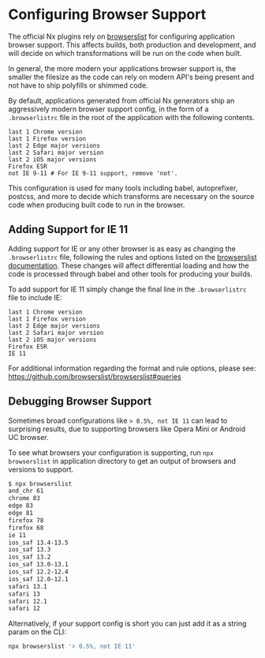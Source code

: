 # Configuring Browser Support

The official Nx plugins rely on [browserslist](https://github.com/browserslist/browserslist) for configuring application browser support. This affects builds, both production and development, and will decide on which transformations will be run on the code when built.

In general, the more modern your applications browser support is, the smaller the filesize as the code can rely on modern API's being present and not have to ship polyfills or shimmed code.

By default, applications generated from official Nx generators ship an aggressively modern browser support config, in the form of a `.browserlistrc` file in the root of the application with the following contents.

```
last 1 Chrome version
last 1 Firefox version
last 2 Edge major versions
last 2 Safari major version
last 2 iOS major versions
Firefox ESR
not IE 9-11 # For IE 9-11 support, remove 'not'.
```

This configuration is used for many tools including babel, autoprefixer, postcss, and more to decide which transforms are necessary on the source code when producing built code to run in the browser.

## Adding Support for IE 11

Adding support for IE or any other browser is as easy as changing the `.browserlistrc` file, following the rules and options listed on the [browserslist documentation](https://github.com/browserslist/browserslist#queries). These changes will affect differential loading and how the code is processed through babel and other tools for producing your builds.

To add support for IE 11 simply change the final line in the `.browserlistrc` file to include IE:

```
last 1 Chrome version
last 1 Firefox version
last 2 Edge major versions
last 2 Safari major version
last 2 iOS major versions
Firefox ESR
IE 11
```

For additional information regarding the format and rule options, please see: https://github.com/browserslist/browserslist#queries

## Debugging Browser Support

Sometimes broad configurations like `> 0.5%, not IE 11` can lead to surprising results, due to supporting browsers like Opera Mini or Android UC browser.

To see what browsers your configuration is supporting, run `npx browserslist` in application directory to get an output of browsers and versions to support.

```bash
$ npx browserslist
and_chr 61
chrome 83
edge 83
edge 81
firefox 78
firefox 68
ie 11
ios_saf 13.4-13.5
ios_saf 13.3
ios_saf 13.2
ios_saf 13.0-13.1
ios_saf 12.2-12.4
ios_saf 12.0-12.1
safari 13.1
safari 13
safari 12.1
safari 12
```

Alternatively, if your support config is short you can just add it as a string param on the CLI:

```bash
npx browserslist '> 0.5%, not IE 11'
```
